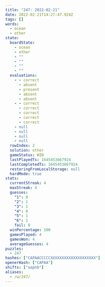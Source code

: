 ```yaml
---
title: "247: 2022-02-21"
date: 2022-02-21T14:27:47.924Z
tags: []
words:
  - ocean
  - other
state:
  boardState:
    - ocean
    - other
    - ""
    - ""
    - ""
    - ""
  evaluations:
    - - correct
      - absent
      - present
      - absent
      - absent
    - - correct
      - correct
      - correct
      - correct
      - correct
    - null
    - null
    - null
    - null
  rowIndex: 2
  solution: other
  gameStatus: WIN
  lastPlayedTs: 1645453667924
  lastCompletedTs: 1645453667924
  restoringFromLocalStorage: null
  hardMode: true
stats:
  currentStreak: 4
  maxStreak: 4
  guesses:
    "1": 0
    "2": 1
    "3": 1
    "4": 0
    "5": 1
    "6": 1
    fail: 0
  winPercentage: 100
  gamesPlayed: 4
  gamesWon: 4
  averageGuesses: 4
puzzles:
  - 247
hashes: ["CAPAACCCCCXXXXXXXXXXXXXXXXXXXX"]
openerHash: ["CAPAA"]
shifts: ["uapnb"]
aliases:
  - /w/247/
---
```

<!-- more -->
